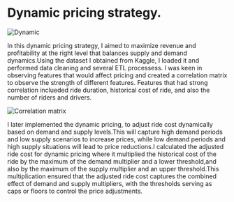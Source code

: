 # Dynamic pricing strategy.

![Dynamic](https://github.com/Kamuthuj/Dynamic-pricing/assets/121629618/e0bb5bfc-7f30-4c21-b198-d22fb4dbef5f)

In this dynamic pricing strategy, I aimed to maximize revenue and profitability  at the right level that balances supply and demand dynamics.Using the dataset I obtained from Kaggle, I loaded it and performed data cleaning and several ETL processess. I was keen in observing features that would affect pricing and created a correlation matrix to observe the strength of different features. Features that had strong correlation inclueded ride duration, historical cost of ride, and also the number of riders and drivers.

![Correlation matrix](https://github.com/Kamuthuj/Dynamic-pricing/assets/121629618/e10301d8-c9ff-4893-9b0e-bd53a0ec336a)


I later implemented the dynamic pricing, to adjust ride cost dynamically based on demand and supply levels.This will capture high demand periods and low supply scenarios to increase prices, while low demand periods and high supply situations will lead to price reductions.I calculated the adjusted ride cost for dynamic pricing where it multiplied the historical cost of the ride by the maximum of the demand multiplier and a lower threshold,and also by the maximum of the supply multiplier and an upper threshold.This multiplication ensured that the adjusted ride cost captures the combined effect of demand and supply multipliers, with the thresholds serving as caps or floors to control the price adjustments.
